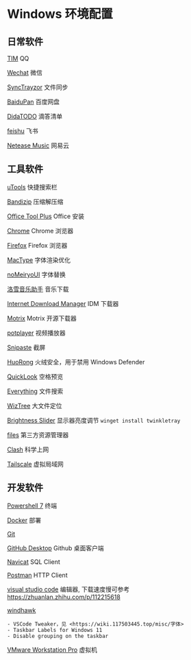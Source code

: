 # Windows 环境配置

## 日常软件

[TIM](https://tim.qq.com/download.html) QQ

[Wechat](https://pc.weixin.qq.com/) 微信

[SyncTrayzor](https://github.com/canton7/SyncTrayzor/releases/) 文件同步

[BaiduPan](http://pan.baidu.com/download) 百度网盘

[DidaTODO](https://dida365.com/about/windows) 滴答清单

[feishu](https://www.feishu.cn/download) 飞书

[Netease Music](https://music.163.com/#/download) 网易云

## 工具软件

[uTools](https://u.tools/) 快捷搜索栏

[Bandizip](https://cn.bandisoft.com/bandizip/) 压缩解压缩

[Office Tool Plus](https://otp.landian.vip/zh-cn/) Office 安装

[Chrome](https://www.google.com/intl/zh-CN/chrome/) Chrome 浏览器

[Firefox](https://www.mozilla.org/en-US/firefox/download/thanks) Firefox 浏览器

[MacType](https://github.com/snowie2000/mactype/releases) 字体渲染优化

[noMeiryoUI](https://github.com/Tatsu-syo/noMeiryoUI/releases) 字体替换

[洛雪音乐助手](https://github.com/lyswhut/lx-music-desktop/releases) 音乐下载

[Internet Download Manager](https://lrepacks.net/repaki-programm-dlya-interneta/56-internet-download-manager-repack.html) IDM 下载器

[Motrix](https://dl.motrix.cloud/https://github.com/agalwood/Motrix/releases/download/v1.8.19/Motrix-Setup-1.8.19.exe) Motrix 开源下载器

[potplayer](https://t1.daumcdn.net/potplayer/PotPlayer/Version/Latest/PotPlayerSetup64.exe) 视频播放器

[Snipaste](https://zh.snipaste.com/) 截屏

[HuoRong](https://www.huorong.cn/) 火绒安全，用于禁用 Windows Defender

[QuickLook](https://github.com/QL-Win/QuickLook/releases/latest) 空格预览

[Everything](https://www.voidtools.com/zh-cn/) 文件搜索

[WizTree](https://diskanalyzer.com/download) 大文件定位

[Brightness Slider](https://apps.microsoft.com/store/detail/twinkle-tray-brightness-slider/9PLJWWSV01LK?hl=en-us&gl=us) 显示器亮度调节 `winget install twinkletray`

[files](https://github.com/files-community/Files/releases/) 第三方资源管理器

[Clash](https://github.com/Fndroid/clash_for_windows_pkg/releases) 科学上网

[Tailscale](https://pkgs.tailscale.com/stable/tailscale-setup-latest.exe) 虚拟局域网

## 开发软件

[Powershell 7](https://github.com/PowerShell/PowerShell/releases) 终端

[Docker](https://www.docker.com/products/docker-desktop) 部署

[Git](https://git-scm.com/download/win)

[GitHub Desktop](https://desktop.github.com/) Github 桌面客户端

[Navicat](https://github.com/HeQuanX/navicat-keygen-tools) SQL Client

[Postman](https://www.postman.com/downloads/) HTTP Client

[visual studio code](https://code.visualstudio.com/) 编辑器, 下载速度慢可参考 <https://zhuanlan.zhihu.com/p/112215618>

[windhawk](https://ramensoftware.com/downloads/windhawk_setup.exe)

    - VSCode Tweaker，见 <https://wiki.117503445.top/misc/字体>
    - Taskbar Labels for Windows 11
    - Disable grouping on the taskbar

[VMware Workstation Pro](https://www.ghxi.com/vmware15.html) 虚拟机

